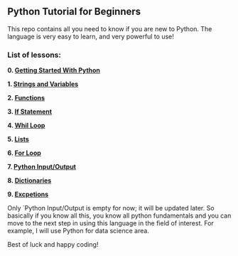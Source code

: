 ## Python Tutorial for Beginners

This repo contains all you need to know if you are new to Python. The language is very easy to learn, and very powerful to use!

### List of lessons:

**0. [Getting Started With Python](https://github.com/mustafarrag/all-i-need-is-python/blob/master/%230_Get_Started_with_Python.md)**

**1. [Strings and Variables](https://github.com/mustafarrag/all-i-need-is-python/blob/master/%231_Strings_Variables.ipynb)**

**2. [Functions](https://github.com/mustafarrag/all-i-need-is-python/blob/master/%232_Functions.ipynb)**

**3. [If Statement](https://github.com/mustafarrag/all-i-need-is-python/blob/master/%233_If.ipynb)**

**4. [Whil Loop](https://github.com/mustafarrag/all-i-need-is-python/blob/master/%234_While.ipynb)**

**5. [Lists](https://github.com/mustafarrag/all-i-need-is-python/blob/master/%235_Lists.ipynb)**

**6. [For Loop](https://github.com/mustafarrag/all-i-need-is-python/blob/master/%236_For.ipynb)**

**7. [Python Input/Output](https://github.com/mustafarrag/all-i-need-is-python/blob/master/%237_InputOutput.ipynb)**

**8. [Dictionaries](https://github.com/mustafarrag/all-i-need-is-python/blob/master/%238_Dictionaries.ipynb)**

**9. [Excpetions](https://github.com/mustafarrag/all-i-need-is-python/blob/master/%239_Exceptions.ipynb)**

Only `Python Input/Output is empty for now; it will be updated later. So basically if you know all this, you know all python fundamentals and you can move to the next step in using this language in the field of interest. For example, I will use Python for data science area.

Best of luck and happy coding!